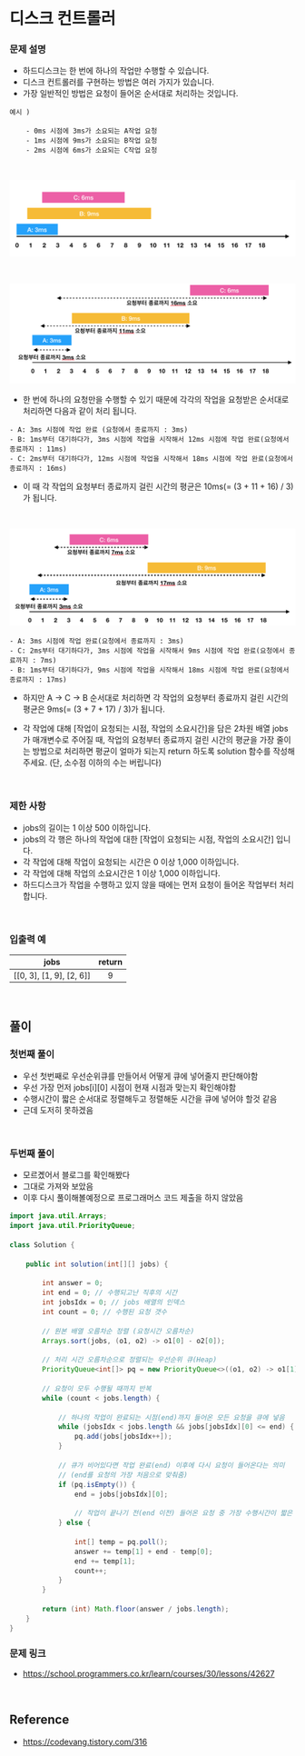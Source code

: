 # 디스크 컨트롤러

### 문제 설명
- 하드디스크는 한 번에 하나의 작업만 수행할 수 있습니다. 
- 디스크 컨트롤러를 구현하는 방법은 여러 가지가 있습니다. 
- 가장 일반적인 방법은 요청이 들어온 순서대로 처리하는 것입니다.

```
예시 )

    - 0ms 시점에 3ms가 소요되는 A작업 요청
    - 1ms 시점에 9ms가 소요되는 B작업 요청
    - 2ms 시점에 6ms가 소요되는 C작업 요청
```

<br>

![diskcontroller1](../img/diskcontroller1.png)

<br>

![diskcontroller2](../img/diskcontroller2.png)

- 한 번에 하나의 요청만을 수행할 수 있기 때문에 각각의 작업을 요청받은 순서대로 처리하면 다음과 같이 처리 됩니다.

```
- A: 3ms 시점에 작업 완료 (요청에서 종료까지 : 3ms)
- B: 1ms부터 대기하다가, 3ms 시점에 작업을 시작해서 12ms 시점에 작업 완료(요청에서 종료까지 : 11ms)
- C: 2ms부터 대기하다가, 12ms 시점에 작업을 시작해서 18ms 시점에 작업 완료(요청에서 종료까지 : 16ms)
```
-  이 때 각 작업의 요청부터 종료까지 걸린 시간의 평균은 10ms(= (3 + 11 + 16) / 3)가 됩니다.

<br>

![diskcontroller3](../img/diskcontroller3.png)

```
- A: 3ms 시점에 작업 완료(요청에서 종료까지 : 3ms)
- C: 2ms부터 대기하다가, 3ms 시점에 작업을 시작해서 9ms 시점에 작업 완료(요청에서 종료까지 : 7ms)
- B: 1ms부터 대기하다가, 9ms 시점에 작업을 시작해서 18ms 시점에 작업 완료(요청에서 종료까지 : 17ms)
```

- 하지만  A → C → B 순서대로 처리하면 각 작업의 요청부터 종료까지 걸린 시간의 평균은 9ms(= (3 + 7 + 17) / 3)가 됩니다.

- 각 작업에 대해 [작업이 요청되는 시점, 작업의 소요시간]을 담은 2차원 배열 jobs가 매개변수로 주어질 때, 작업의 요청부터 종료까지 걸린 시간의 평균을 가장 줄이는 방법으로 처리하면 평균이 얼마가 되는지 return 하도록 solution 함수를 작성해주세요. (단, 소수점 이하의 수는 버립니다)

<br>

### 제한 사항
- jobs의 길이는 1 이상 500 이하입니다.
- jobs의 각 행은 하나의 작업에 대한 [작업이 요청되는 시점, 작업의 소요시간] 입니다.
- 각 작업에 대해 작업이 요청되는 시간은 0 이상 1,000 이하입니다.
- 각 작업에 대해 작업의 소요시간은 1 이상 1,000 이하입니다.
- 하드디스크가 작업을 수행하고 있지 않을 때에는 먼저 요청이 들어온 작업부터 처리합니다.

<br>

### 입출력 예
|jobs|return|
|:---:|:---:|
|\[\[0, 3\], \[1, 9\], \[2, 6\]\]|9|

<br>

## 풀이

### 첫번째 풀이
- 우선 첫번째로 우선순위큐를 만들어서 어떻게 큐에 넣어줄지 판단해야함
- 우선 가장 먼저 jobs[i][0] 시점이 현재 시점과 맞는지 확인해야함
- 수행시간이 짧은 순서대로 정렬해두고 정렬해둔 시간을 큐에 넣어야 할것 같음
- 근데 도저히 못하겠음

<br>

### 두번째 풀이
- 모르곘어서 블로그를 확인해봤다
- 그대로 가져와 보았음
- 이후 다시 풀이해볼예정으로 프로그래머스 코드 제출을 하지 않았음

```java
import java.util.Arrays;
import java.util.PriorityQueue;

class Solution {

    public int solution(int[][] jobs) {

        int answer = 0;
        int end = 0; // 수행되고난 직후의 시간
        int jobsIdx = 0; // jobs 배열의 인덱스
        int count = 0; // 수행된 요청 갯수

        // 원본 배열 오름차순 정렬 (요청시간 오름차순)
        Arrays.sort(jobs, (o1, o2) -> o1[0] - o2[0]);

        // 처리 시간 오름차순으로 정렬되는 우선순위 큐(Heap)
        PriorityQueue<int[]> pq = new PriorityQueue<>((o1, o2) -> o1[1] - o2[1]);

        // 요청이 모두 수행될 때까지 반복
        while (count < jobs.length) {

            // 하나의 작업이 완료되는 시점(end)까지 들어온 모든 요청을 큐에 넣음
            while (jobsIdx < jobs.length && jobs[jobsIdx][0] <= end) {
                pq.add(jobs[jobsIdx++]);
            }

            // 큐가 비어있다면 작업 완료(end) 이후에 다시 요청이 들어온다는 의미
            // (end를 요청의 가장 처음으로 맞춰줌)
            if (pq.isEmpty()) {
                end = jobs[jobsIdx][0];

                // 작업이 끝나기 전(end 이전) 들어온 요청 중 가장 수행시간이 짧은 요청부터 수행
            } else {

                int[] temp = pq.poll();
                answer += temp[1] + end - temp[0];
                end += temp[1];
                count++;
            }
        }

        return (int) Math.floor(answer / jobs.length);
    }
}
```

### 문제 링크
- https://school.programmers.co.kr/learn/courses/30/lessons/42627

<br>

## Reference
- https://codevang.tistory.com/316